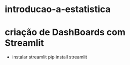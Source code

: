 # introducao-a-estatistica

# criação de DashBoards com Streamlit

* instalar streamlit
pip install streamlit
